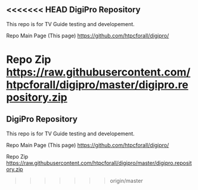 <<<<<<< HEAD
DigiPro Repository
------------

This repo is for TV Guide testing and developement.


Repo Main Page (This page) https://github.com/htpcforall/digipro/

Repo Zip https://raw.githubusercontent.com/htpcforall/digipro/master/digipro.repository.zip
=======
DigiPro Repository
------------

This repo is for TV Guide testing and developement.


Repo Main Page (This page) https://github.com/htpcforall/digipro/

Repo Zip https://raw.githubusercontent.com/htpcforall/digipro/master/digipro.repository.zip
>>>>>>> origin/master
